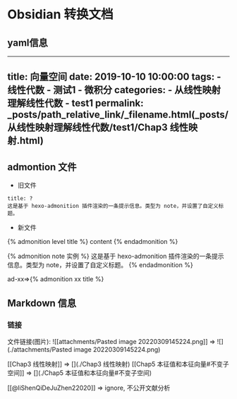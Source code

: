 # Obsidian 转换文档

## yaml信息

---
title: 向量空间
date: 2019-10-10 10:00:00
tags: 
    - 线性代数
    - 测试1
    - 微积分
categories:
    - 从线性映射理解线性代数
    - test1
permalink: _posts/path_relative_link/_filename.html(_posts/从线性映射理解线性代数/test1/Chap3 线性映射.html)
---

## admontion 文件

- 旧文件


```ad-note
title: ?
这是基于 hexo-admonition 插件渲染的一条提示信息。类型为 note，并设置了自定义标题。
```

- 新文件

{% admonition level title %}
content
{% endadmonition %}

{% admonition note 实例 %}
这是基于 hexo-admonition 插件渲染的一条提示信息。类型为 note，并设置了自定义标题。
{% endadmonition %}

ad-xx=>{% admonition xx title %}

## Markdown 信息

### 链接

文件链接(图片):
![[attachments/Pasted image 20220309145224.png]] => ![](./attachments/Pasted image 20220309145224.png)

[[Chap3 线性映射]] => [](./Chap3 线性映射)
[[Chap5 本征值和本征向量#不变子空间]] => [](./Chap5 本征值和本征向量#不变子空间)


[[@liShenQiDeJuZhen22020]] => ignore, 不公开文献分析